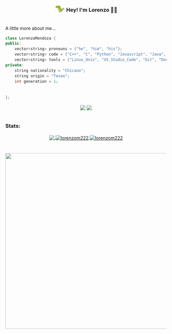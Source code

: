 <!-- 
![Visitors](https://api.visitorbadge.io/api/visitors?path=https%3A%2F%2Fgithub.com%2Florenzonmendoza&label=visitors&labelColor=%2337d67a&countColor=%23555555&style=flat)
 -->

<div align='center'>
  <H3><img alt="mona-whisper" height="22.5" width="32.5" src="gifs/dino-crop.gif" style="position: relative; top: 3px;"/> Hey! I'm Lorenzo 👋🏽 <H3>
</div>


#
A little more about me...  

```cpp
class LorenzoMendoza {
public:
    vector<string> pronouns = {"he", "him", "his"};
    vector<string> code = {"C++", "C", "Python", "Javascript", "Java", "Bash", "HTML"};
    vector<string> tools = {"Linux_Unix", "VS_Studio_Code", "Git", "Docker", "Jupyter_Notebooks", "LaTeX"};
private:
    string nationality = "Chicano";
    string origin = "Texan";
    int generation = 1;


};
```

<div align="center">
 <a href="https://www.linkedin.com/in/lorenzonmendoza/" target="_blank"><img align="center" src="https://img.shields.io/badge/LinkedIn-0077B5?style=for-the-badge&logo=linkedin&logoColor=white" target="_blank"></a>
 <a href="https://open.spotify.com/user/leprol?si=e92d2af35ef3452c" target="_blank"><img align="center" src="https://img.shields.io/badge/Spotify-1ED760?&style=for-the-badge&logo=spotify&logoColor=white" target="_blank"></a>  
</div>
   
   



#
<div align="center">
 <h3 align="left">Stats:</h3>
 <a href="https://github.com/lorenzom222">
<img height="180em" align="center" src="https://github-readme-stats.vercel.app/api/top-langs/?username=lorenzom222&layout=compact&langs_count=7&theme=merko&hide=jupyter%20notebook,makefile,cmake"/>


<!--   <img height="180em" align="center" src="https://github-readme-stats.vercel.app/api?username=lorenzom222&show_icons=true&theme=dark"/>
   -->
  <img height="180em" align="center" src="https://github-readme-streak-stats.herokuapp.com/?user=lorenzom222&theme=merko" alt="lorenzom222">
  <img height="180em" align="center" src="https://github-profile-summary-cards.vercel.app/api/cards/profile-details?username=lorenzom222&theme=merko" alt="lorenzom222"/>
 </a>
</div>
<!-- 
<img src="https://github-readme-activity-graph.vercel.app/graph?username=lorenzom222&bg_color=0d1117&color=ffffff&line=00b3ff&point=f9fafa&area=true&hide_border=true" alt="lorenzom222's github activity graph">
 -->
  
#
<div align = "center">
  <img src="https://i.pinimg.com/originals/b0/37/ad/b037adead23abdfac4bca0b0de0c3955.gif" width="900" height="550">


</div>
